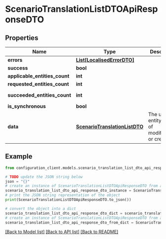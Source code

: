 # ScenarioTranslationListDTOApiResponseDTO


## Properties

Name | Type | Description | Notes
------------ | ------------- | ------------- | -------------
**errors** | [**List[LocalisedErrorDTO]**](LocalisedErrorDTO.md) |  | [optional] 
**success** | **bool** |  | [optional] 
**applicable_entities_count** | **int** |  | [optional] 
**requested_entities_count** | **int** |  | [optional] 
**succeeded_entities_count** | **int** |  | [optional] [readonly] 
**is_synchronous** | **bool** |  | [optional] 
**data** | [**ScenarioTranslationListDTO**](ScenarioTranslationListDTO.md) | The updated entity in case of modifications or creation | [optional] 

## Example

```python
from configuration_client.models.scenario_translation_list_dto_api_response_dto import ScenarioTranslationListDTOApiResponseDTO

# TODO update the JSON string below
json = "{}"
# create an instance of ScenarioTranslationListDTOApiResponseDTO from a JSON string
scenario_translation_list_dto_api_response_dto_instance = ScenarioTranslationListDTOApiResponseDTO.from_json(json)
# print the JSON string representation of the object
print(ScenarioTranslationListDTOApiResponseDTO.to_json())

# convert the object into a dict
scenario_translation_list_dto_api_response_dto_dict = scenario_translation_list_dto_api_response_dto_instance.to_dict()
# create an instance of ScenarioTranslationListDTOApiResponseDTO from a dict
scenario_translation_list_dto_api_response_dto_from_dict = ScenarioTranslationListDTOApiResponseDTO.from_dict(scenario_translation_list_dto_api_response_dto_dict)
```
[[Back to Model list]](../README.md#documentation-for-models) [[Back to API list]](../README.md#documentation-for-api-endpoints) [[Back to README]](../README.md)


